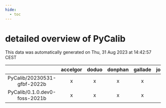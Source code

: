 ```yaml
---
hide:
  - toc
---
```


detailed overview of PyCalib
============================


This data was automatically generated on Thu, 31 Aug 2023 at 14:42:57 CEST  

| |accelgor|doduo|donphan|gallade|joltik|skitty|swalot|victini|
| :---: | :---: | :---: | :---: | :---: | :---: | :---: | :---: | :---: |
|PyCalib/20230531-gfbf-2022b|x|x|x|x|x|x|x|x|
|PyCalib/0.1.0.dev0-foss-2021b|x|x|x|x|x|x|x|x|
